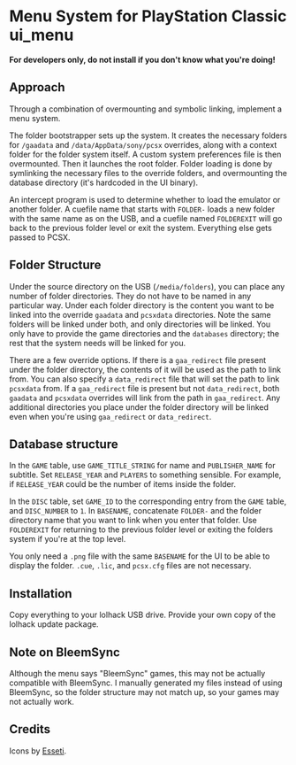 Menu System for PlayStation Classic ui_menu
===========================================

**For developers only, do not install if you don't know what you're doing!**

Approach
--------
Through a combination of overmounting and symbolic linking, implement a menu
system.

The folder bootstrapper sets up the system. It creates the necessary folders for
`/gaadata` and `/data/AppData/sony/pcsx` overrides, along with a context folder
for the folder system itself. A custom system preferences file is then overmounted.
Then it launches the root folder. Folder loading is done by symlinking the
necessary files to the override folders, and overmounting the database directory
(it's hardcoded in the UI binary).

An intercept program is used to determine whether to load the emulator or another
folder. A cuefile name that starts with `FOLDER-` loads a new folder with the same
name as on the USB, and a cuefile named `FOLDEREXIT` will go back to the previous
folder level or exit the system. Everything else gets passed to PCSX.

Folder Structure
----------------
Under the source directory on the USB (`/media/folders`), you can place any number of
folder directories. They do not have to be named in any particular way. Under each
folder directory is the content you want to be linked into the override `gaadata`
and `pcsxdata` directories. Note the same folders will be linked under both, and
only directories will be linked. You only have to provide the game directories
and the `databases` directory; the rest that the system needs will be linked for
you.

There are a few override options. If there is a `gaa_redirect` file present
under the folder directory, the contents of it will be used as the path to link
from. You can also specify a `data_redirect` file that will set the path to link
`pcsxdata` from. If a `gaa_redirect` file is present but not `data_redirect`,
both `gaadata` and `pcsxdata` overrides will link from the path in `gaa_redirect`.
Any additional directories you place under the folder directory will be linked
even when you're using `gaa_redirect` or `data_redirect`.

Database structure
------------------
In the `GAME` table, use `GAME_TITLE_STRING` for name and `PUBLISHER_NAME` for
subtitle. Set `RELEASE_YEAR` and `PLAYERS` to something sensible. For example,
if `RELEASE_YEAR` could be the number of items inside the folder.

In the `DISC` table, set `GAME_ID` to the corresponding entry from the `GAME`
table, and `DISC_NUMBER` to `1`. In `BASENAME`, concatenate `FOLDER-` and the
folder directory name that you want to link when you enter that folder. Use
`FOLDEREXIT` for returning to the previous folder level or exiting the folders
system if you're at the top level.

You only need a `.png` file with the same `BASENAME` for the UI to be able to
display the folder. `.cue`, `.lic`, and `pcsx.cfg` files are not necessary.

Installation
------------
Copy everything to your lolhack USB drive. Provide your own copy of the lolhack
update package.

Note on BleemSync
-----------------
Although the menu says "BleemSync" games, this may not be actually compatible
with BleemSync. I manually generated my files instead of using BleemSync, so
the folder structure may not match up, so your games may not actually work.

Credits
-------
Icons by [Esseti](https://www.deviantart.com/esseti/art/PlayStation3-XMB-Icons-79824699).
